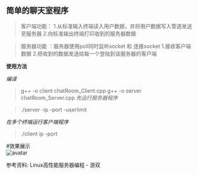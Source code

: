 简单的聊天室程序
---   
> 客户端功能：
> 1.从标准输入终端读入用户数据，并将用户数据写入管道发送至服务器
> 2.向标准输出终端打印收到的服务器数据

> 服务器功能 ：服务器使用poll同时监听socket 和 连接socket
> 1.接收客户端数据
> 2.把收到的数据发送给每一个登陆到该服务器的客户端

**使用方法**  

*编译*

> g++ -o client chatRoom_Client.cpp
> g++ -o server chatRoom_Server.cpp
*先运行服务器程序*   

>./server -ip -port -userlimit   

*在多个终端运行客户端程序*  

>./client ip -port   

#效果展示   
![avatar](https://github.com/G-Codeline/Chatting/tree/master/datum/ChattingRoom.png)

参考资料: Linux高性能服务器编程 - 游双 